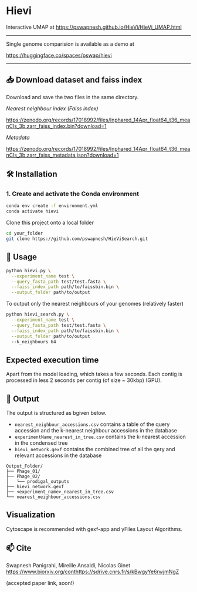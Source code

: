 # Hievi

Interactive UMAP at
https://pswapnesh.github.io/HieVi/HieVi_UMAP.html

---
Single genome comparision is available as a demo at 

https://huggingface.co/spaces/pswap/hievi

---


## 📥 Download dataset and faiss index

Download and save the two files in the same directory. 

*Nearest neighbour index (Faiss index)*

https://zenodo.org/records/17018992/files/Inphared_14Apr_float64_t36_meanCls_3b.zarr_faiss_index.bin?download=1

*Metadata*

https://zenodo.org/records/17018992/files/Inphared_14Apr_float64_t36_meanCls_3b.zarr_faiss_metadata.json?download=1

## 🛠️ Installation

### 1. Create and activate the Conda environment

```bash
conda env create -f environment.yml
conda activate hievi
```

Clone this project onto a local folder
```bash
cd your_folder
git clone https://github.com/pswapnesh/HieViSearch.git
```


## 🚀 Usage
```bash
python hievi.py \
  --experiment_name test \
  --query_fasta_path test/test.fasta \
  --faiss_index_path path/to/faissbin.bin \
  --output_folder path/to/output
```
To output only the nearest neighbours of your genomes (relatively faster)
```bash
python hievi_search.py \
  --experiment_name test \
  --query_fasta_path test/test.fasta \
  --faiss_index_path path/to/faissbin.bin \
  --output_folder path/to/output
  --k_neighbours 64
```

## Expected execution time
Apart from the model loading, which takes a few seconds. Each contig is processed in less 2 seconds per contig (of size ~ 30kbp) (GPU).

## 📂 Output
The output is structured as bgiven below.
- ```nearest_neighbour_accessions.csv``` contains a table of the query accession and the k-nearest neighbour accessions in the database
- ```experimentName_nearest_in_tree.csv``` contains the k-nearest accession in the condensed tree
- ```hievi_network.gexf``` contains the combined tree of all the qery and relevant accessions in the database 

```php-template
Output_Folder/
├── Phage_01/
├── Phage_02/
│   └── prodigal_outputs
├── hievi_network.gexf
├── <experiment_name>_nearest_in_tree.csv
└── nearest_neighbour_accessions.csv
```

## Visualization
Cytoscape is recommended with gexf-app and yFiles Layout Algorithms.

## 📫 Cite
Swapnesh Panigrahi, Mireille Ansaldi, Nicolas Ginet
https://www.biorxiv.org/conthttps://sdrive.cnrs.fr/s/kBwgyYe6rwjmNgZ

(accepted paper link, soon!)